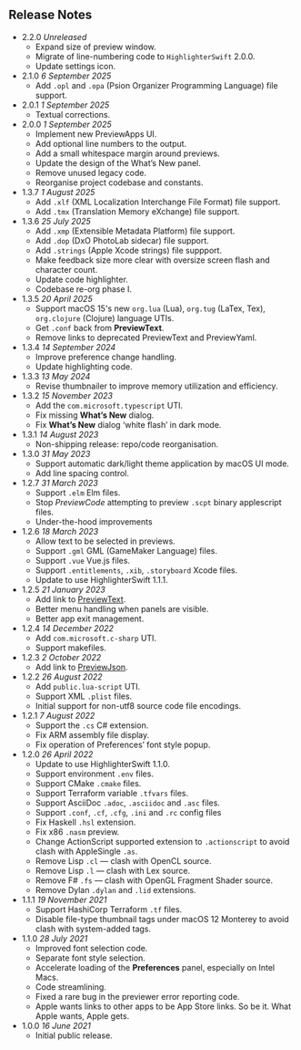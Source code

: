 ## Release Notes

- 2.2.0 *Unreleased*
    - Expand size of preview window.
    - Migrate of line-numbering code to `HighlighterSwift` 2.0.0.
    - Update settings icon.
- 2.1.0 *6 September 2025*
    - Add `.opl` and `.opa` (Psion Organizer Programming Language) file support.
- 2.0.1 *1 September 2025*
    - Textual corrections.
- 2.0.0 *1 September 2025*
    - Implement new PreviewApps UI.
    - Add optional line numbers to the output.
    - Add a small whitespace margin around previews.
    - Update the design of the What’s New panel. 
    - Remove unused legacy code.
    - Reorganise project codebase and constants.
- 1.3.7 *1 August 2025*
    - Add `.xlf` (XML Localization Interchange File Format) file support.
    - Add `.tmx` (Translation Memory eXchange) file support.
- 1.3.6 *25 July 2025*
    - Add `.xmp` (Extensible Metadata Platform) file support.
    - Add `.dop` (DxO PhotoLab sidecar) file support.
    - Add `.strings` (Apple Xcode strings) file suppport.
    - Make feedback size more clear with oversize screen flash and character count.
    - Update code highlighter.
    - Codebase re-org phase I.
- 1.3.5 *20 April 2025*
    - Support macOS 15's new `org.lua` (Lua), `org.tug` (LaTex, Tex), `org.clojure` (Clojure) language UTIs.
    - Get `.conf` back from <b>PreviewText</b>.
    - Remove links to deprecated PreviewText and PreviewYaml.
- 1.3.4 *14 September 2024*
    - Improve preference change handling.
    - Update highlighting code.
- 1.3.3 *13 May 2024*
    - Revise thumbnailer to improve memory utilization and efficiency.
- 1.3.2 *15 November 2023*
    - Add the `com.microsoft.typescript` UTI.
    - Fix missing **What’s New** dialog.
    - Fix **What’s New** dialog ‘white flash’ in dark mode.
- 1.3.1 *14 August 2023*
    - Non-shipping release: repo/code reorganisation.
- 1.3.0 *31 May 2023*
    - Support automatic dark/light theme application by macOS UI mode.
    - Add line spacing control.
- 1.2.7 *31 March 2023*
    - Support `.elm` Elm files.
    - Stop *PreviewCode* attempting to preview `.scpt` binary applescript files.
    - Under-the-hood improvements
- 1.2.6 *18 March 2023*
    - Allow text to be selected in previews.
    - Support `.gml` GML (GameMaker Language) files.
    - Support `.vue` Vue.js files.
    - Support `.entitlements`, `.xib`, `.storyboard` Xcode files.
    - Update to use HighlighterSwift 1.1.1.
- 1.2.5 *21 January 2023*
    - Add link to [PreviewText](https://smittytone.net/previewtext/index.html).
    - Better menu handling when panels are visible.
    - Better app exit management.
- 1.2.4 *14 December 2022*
    - Add `com.microsoft.c-sharp` UTI.
    - Support makefiles.
- 1.2.3 *2 October 2022*
    - Add link to [PreviewJson](https://smittytone.net/previewjson/index.html).
- 1.2.2 *26 August 2022*
    - Add `public.lua-script` UTI.
    - Support XML `.plist` files.
    - Initial support for non-utf8 source code file encodings.
- 1.2.1 *7 August 2022*
    - Support the `.cs` C# extension.
    - Fix ARM assembly file display.
    - Fix operation of Preferences’ font style popup.
- 1.2.0 *26 April 2022*
    - Update to use HighlighterSwift 1.1.0.
    - Support environment `.env` files.
    - Support CMake `.cmake` files.
    - Support Terraform variable `.tfvars` files.
    - Support AsciiDoc `.adoc`, `.asciidoc` and `.asc` files.
    - Support `.conf`, `.cf`, `.cfg`, `.ini` and `.rc` config files
    - Fix Haskell `.hsl` extension.
    - Fix x86 `.nasm` preview.
    - Change ActionScript supported extension to `.actionscript` to avoid clash with AppleSingle `.as`.
    - Remove Lisp `.cl` — clash with OpenCL source.
    - Remove Lisp `.l` — clash with Lex source.
    - Remove F# `.fs` — clash with OpenGL Fragment Shader source.
    - Remove Dylan `.dylan` and `.lid` extensions.
- 1.1.1 *19 November 2021*
    - Support HashiCorp Terraform `.tf` files.
    - Disable file-type thumbnail tags under macOS 12 Monterey to avoid clash with system-added tags.
- 1.1.0 *28 July 2021*
    - Improved font selection code.
    - Separate font style selection.
    - Accelerate loading of the **Preferences** panel, especially on Intel Macs.
    - Code streamlining.
    - Fixed a rare bug in the previewer error reporting code.
    - Apple wants links to other apps to be App Store links. So be it. What Apple wants, Apple gets.
- 1.0.0 *16 June 2021*
    - Initial public release.
